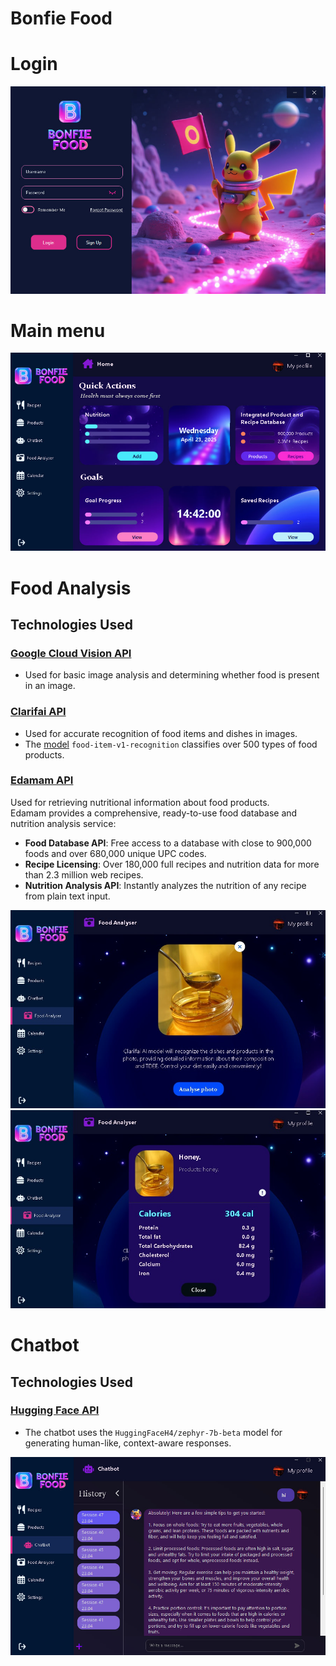 # Bonfie Food

# Login
![login form](https://github.com/fsteamcepz/Bonfie-Food/blob/master/screens/login.jpg?raw=true)

# Main menu
![main menu](https://github.com/fsteamcepz/Bonfie-Food/blob/master/screens/home_page.jpg?raw=true)

# Food Analysis
## Technologies Used
### [Google Cloud Vision API](https://cloud.google.com/vision)
- Used for basic image analysis and determining whether food is present in an image.
### [Clarifai API](https://www.clarifai.com/)
- Used for accurate recognition of food items and dishes in images.  
- The [model](https://clarifai.com/clarifai/main/models/food-item-v1-recognition) `food-item-v1-recognition` classifies over 500 types of food products.
### [Edamam API](https://developer.edamam.com/)
Used for retrieving nutritional information about food products.  
Edamam provides a comprehensive, ready-to-use food database and nutrition analysis service:

- **Food Database API**: Free access to a database with close to 900,000 foods and over 680,000 unique UPC codes.
- **Recipe Licensing**: Over 180,000 full recipes and nutrition data for more than 2.3 million web recipes.
- **Nutrition Analysis API**: Instantly analyzes the nutrition of any recipe from plain text input.

![photo upload](https://github.com/fsteamcepz/Bonfie-Food/blob/master/screens/analysis_food_1.jpg?raw=true)
![result](https://github.com/fsteamcepz/Bonfie-Food/blob/master/screens/analysis_food_2.jpg?raw=true)

# Chatbot
## Technologies Used
### [Hugging Face API](https://huggingface.co/)
- The chatbot uses the `HuggingFaceH4/zephyr-7b-beta` model for generating human-like, context-aware responses.

![history with chatbot](https://github.com/fsteamcepz/Bonfie-Food/blob/master/screens/chatbot.jpg?raw=true)
